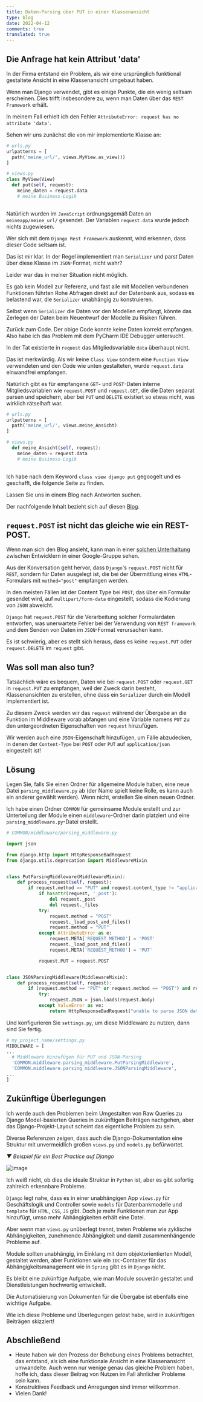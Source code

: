 ```yaml
---
title: Daten-Parsing über PUT in einer Klassenansicht
type: blog
date: 2022-04-12
comments: true
translated: true
---
```


## Die Anfrage hat kein Attribut 'data'
In der Firma entstand ein Problem, als wir eine ursprünglich funktional gestaltete Ansicht in eine Klassenansicht umgebaut haben.

Wenn man Django verwendet, gibt es einige Punkte, die ein wenig seltsam erscheinen. Dies trifft insbesondere zu, wenn man Daten über das `REST Framework` erhält.

In meinem Fall erhielt ich den Fehler `AttributeError: request has no attribute 'data'`.

Sehen wir uns zunächst die von mir implementierte Klasse an:

```python
# urls.py
urlpatterns = [
  path('meine_url/', views.MyView.as_view())
]

# views.py
class MyView(View)
  def put(self, request):
    meine_daten = request.data
    # meine Business-Logik
    
```

Natürlich wurden im `JavaScript` ordnungsgemäß Daten an `meineapp/meine_url/` gesendet. Der Variablen `request.data` wurde jedoch nichts zugewiesen.

Wer sich mit dem `Django Rest Framework` auskennt, wird erkennen, dass dieser Code seltsam ist.

Das ist mir klar. In der Regel implementiert man `Serializer` und parst Daten über diese Klasse im `JSON`-Format, nicht wahr?

Leider war das in meiner Situation nicht möglich.

Es gab kein Modell zur Referenz, und fast alle mit Modellen verbundenen Funktionen führten Rohe Abfragen direkt auf der Datenbank aus, sodass es belastend war, die `Serializer` unabhängig zu konstruieren.

Selbst wenn `Serializer` die Daten vor den Modellen empfängt, könnte das Zerlegen der Daten beim Neuentwurf der Modelle zu Risiken führen.

Zurück zum Code. Der obige Code konnte keine Daten korrekt empfangen. Also habe ich das Problem mit dem PyCharm IDE Debugger untersucht.

In der Tat existierte in `request` das Mitgliedsvariable `data` überhaupt nicht.

Das ist merkwürdig. Als wir keine `Class View` sondern eine `Function View` verwendeten und den Code wie unten gestalteten, wurde `request.data` einwandfrei empfangen.

Natürlich gibt es für empfangene `GET`- und `POST`-Daten interne Mitgliedsvariablen wie `request.POST` und `request.GET`, die die Daten separat parsen und speichern, aber bei `PUT` und `DELETE` existiert so etwas nicht, was wirklich rätselhaft war.

```python
# urls.py
urlpatterns = [
  path('meine_url/', views.meine_Ansicht)
]

# views.py 
  def meine_Ansicht(self, request):
    meine_daten = request.data
    # meine Business-Logik
    
```

Ich habe nach dem Keyword `class view django put` gegoogelt und es geschafft, die folgende Seite zu finden.

Lassen Sie uns in einem Blog nach Antworten suchen.

Der nachfolgende Inhalt bezieht sich auf diesen [Blog](https://thihara.github.io/Django-Req-Parsing/).

## `request.POST` ist nicht das gleiche wie ein REST-POST.
Wenn man sich den Blog ansieht, kann man in einer [solchen Unterhaltung](https://groups.google.com/g/django-developers/c/dxI4qVzrBY4/m/m_9IiNk_p7UJ) zwischen Entwicklern in einer Google-Gruppe sehen.

Aus der Konversation geht hervor, dass `Django`'s `request.POST` nicht für `REST`, sondern für Daten ausgelegt ist, die bei der Übermittlung eines `HTML`-Formulars mit `method="post"` empfangen werden.

In den meisten Fällen ist der Content Type bei `POST`, das über ein Formular gesendet wird, auf `multipart/form-data` eingestellt, sodass die Kodierung von `JSON` abweicht.

`Django` hat `request.POST` für die Verarbeitung solcher Formulardaten entworfen, was unerwartete Fehler bei der Verwendung von `REST framework` und dem Senden von Daten im `JSON`-Format verursachen kann.

Es ist schwierig, aber es stellt sich heraus, dass es keine `request.PUT` oder `request.DELETE` im `request` gibt.

## Was soll man also tun?
Tatsächlich wäre es bequem, Daten wie bei `request.POST` oder `request.GET` in `request.PUT` zu empfangen, weil der Zweck darin besteht, Klassenansichten zu erstellen, ohne dass ein `Serializer` durch ein Modell implementiert ist.

Zu diesem Zweck werden wir das `request` während der Übergabe an die Funktion im Middleware vorab abfangen und eine Variable namens `PUT` zu den untergeordneten Eigenschaften von `request` hinzufügen.

Wir werden auch eine `JSON`-Eigenschaft hinzufügen, um Fälle abzudecken, in denen der `Content-Type` bei `POST` oder `PUT` auf `application/json` eingestellt ist!

## Lösung

Legen Sie, falls Sie einen Ordner für allgemeine Module haben, eine neue Datei `parsing_middleware.py` ab (der Name spielt keine Rolle, es kann auch ein anderer gewählt werden). Wenn nicht, erstellen Sie einen neuen Ordner.

Ich habe einen Ordner `COMMON` für gemeinsame Module erstellt und zur Unterteilung der Module einen `middleware`-Ordner darin platziert und eine `parsing_middleware.py`-Datei erstellt.

```python
# COMMON/middleware/parsing_middleware.py

import json

from django.http import HttpResponseBadRequest
from django.utils.deprecation import MiddlewareMixin


class PutParsingMiddleware(MiddlewareMixin):
    def process_request(self, request):
        if request.method == "PUT" and request.content_type != "application/json":
            if hasattr(request, '_post'):
                del request._post
                del request._files
            try:
                request.method = "POST"
                request._load_post_and_files()
                request.method = "PUT"
            except AttributeError as e:
                request.META['REQUEST_METHOD'] = 'POST'
                request._load_post_and_files()
                request.META['REQUEST_METHOD'] = 'PUT'

            request.PUT = request.POST


class JSONParsingMiddleware(MiddlewareMixin):
    def process_request(self, request):
        if (request.method == "PUT" or request.method == "POST") and request.content_type == "application/json":
            try:
                request.JSON = json.loads(request.body)
            except ValueError as ve:
                return HttpResponseBadRequest("unable to parse JSON data. Error : {0}".format(ve))
```

Und konfigurieren Sie `settings.py`, um diese Middleware zu nutzen, dann sind Sie fertig.

```python
# my_project_name/settings.py
MIDDLEWARE = [
...
  # Middleware hinzufügen für PUT und JSON-Parsing
  'COMMON.middleware.parsing_middleware.PutParsingMiddleware',
  'COMMON.middleware.parsing_middleware.JSONParsingMiddleware',
...
]
```

## Zukünftige Überlegungen

Ich werde auch den Problemen beim Umgestalten von Raw Queries zu Django Model-basierten Queries in zukünftigen Beiträgen nachgehen, aber das Django-Projekt-Layout scheint das eigentliche Problem zu sein.

Diverse Referenzen zeigen, dass auch die Django-Dokumentation eine Struktur mit unvermeidlich großen `views.py` und `models.py` befürwortet.

_▼ Beispiel für ein Best Practice auf Django_

![image](https://user-images.githubusercontent.com/59782504/163424387-9d327726-249a-4212-9089-053b6ef04825.png)

Ich weiß nicht, ob dies die ideale Struktur in `Python` ist, aber es gibt sofortig zahlreich erkennbare Probleme.

`Django` legt nahe, dass es in einer unabhängigen App `views.py` für Geschäftslogik und Controller sowie `models` für Datenbankmodelle und `template` für `HTML`, `CSS`, `JS` gibt. Doch je mehr Funktionen man zur App hinzufügt, umso mehr Abhängigkeiten erhält eine Datei.

Aber wenn man `views.py` unüberlegt trennt, treten Probleme wie zyklische Abhängigkeiten, zunehmende Abhängigkeit und damit zusammenhängende Probleme auf.

Module sollten unabhängig, im Einklang mit dem objektorientierten Modell, gestaltet werden, aber Funktionen wie ein `IOC`-Container für das Abhängigkeitsmanagement wie in `Spring` gibt es in `Django` nicht.

Es bleibt eine zukünftige Aufgabe, wie man Module souverän gestaltet und Dienstleistungen hochwertig entwickelt.

Die Automatisierung von Dokumenten für die Übergabe ist ebenfalls eine wichtige Aufgabe.

Wie ich diese Probleme und Überlegungen gelöst habe, wird in zukünftigen Beiträgen skizziert!

## Abschließend

- Heute haben wir den Prozess der Behebung eines Problems betrachtet, das entstand, als ich eine funktionale Ansicht in eine Klassenansicht umwandelte. Auch wenn nur wenige genau das gleiche Problem haben, hoffe ich, dass dieser Beitrag von Nutzen im Fall ähnlicher Probleme sein kann.
- Konstruktives Feedback und Anregungen sind immer willkommen.
- Vielen Dank!